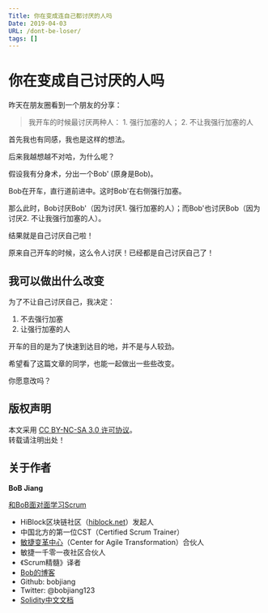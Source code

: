 ```yaml
---
Title: 你在变成连自己都讨厌的人吗
Date: 2019-04-03
URL: /dont-be-loser/ 
tags: []
---
```


# 你在变成自己讨厌的人吗

昨天在朋友圈看到一个朋友的分享：

> 我开车的时候最讨厌两种人： 1. 强行加塞的人； 2. 不让我强行加塞的人

首先我也有同感，我也是这样的想法。

后来我越想越不对哈，为什么呢？

假设我有分身术，分出一个Bob' (原身是Bob)。

Bob在开车，直行道前进中。这时Bob'在右侧强行加塞。

那么此时，Bob讨厌Bob'（因为讨厌1. 强行加塞的人）；而Bob'也讨厌Bob（因为讨厌2. 不让我强行加塞的人）。

结果就是自己讨厌自己啦！

原来自己开车的时候，这么令人讨厌！已经都是自己讨厌自己了！

## 我可以做出什么改变

为了不让自己讨厌自己，我决定：

1. 不去强行加塞
2. 让强行加塞的人

开车的目的是为了快速到达目的地，并不是与人较劲。

希望看了这篇文章的同学，也能一起做出一些些改变。

你愿意改吗？

## 版权声明

本文采用 [CC BY-NC-SA 3.0 许可协议](https://creativecommons.org/licenses/by-nc-sa/3.0/deed.zh)。  
转载请注明出处！

## 关于作者

**BoB Jiang**

[和BoB面对面学习Scrum](https://appmopev1px9533.h5.xiaoeknow.com/homepage) 

- HiBlock区块链社区（[hiblock.net](https://hiblock.net)）发起人  
- 中国北方的第一位CST（Certified Scrum Trainer）  
- [敏捷变革中心](https://www.c4at.cn/)（Center for Agile Transformation）合伙人  
- 敏捷一千零一夜社区合伙人  
- 《Scrum精髓》译者
- [Bob的博客](https://www.bobjiang.com)
- Github: bobjiang
- Twitter: @bobjiang123
- [Solidity中文文档](https://solidity-cn.readthedocs.io/zh/develop/)